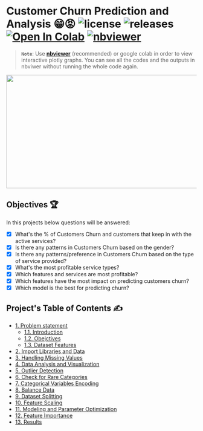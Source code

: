 # Customer Churn Prediction and Analysis 😁😡  ![license](https://img.shields.io/github/license/Pegah-Ardehkhani/Customer-Churn-Prediction.svg) ![releases](https://img.shields.io/github/release/pouyaardehkhani/Time-Series-Analysis.svg) <a href="https://colab.research.google.com/drive/14Qjd2CrysCLx4K95t-r_t8fRvXMjyDbj?usp=sharing" target="_parent\"><img src="https://colab.research.google.com/assets/colab-badge.svg" alt="Open In Colab"/></a> [![nbviewer](https://img.shields.io/badge/render-nbviewer-orange.svg)](https://nbviewer.org/github/Pegah-Ardehkhani/Customer-Churn-Prediction/blob/main/Telco%20Customer%20Churn%20Prediction%20and%20Analysis.ipynb)

> **`Note`**: Use [**nbviewer**](https://nbviewer.org/github/Pegah-Ardehkhani/Customer-Churn-Prediction/blob/main/Telco%20Customer%20Churn%20Prediction%20and%20Analysis.ipynb) (recommended) or google colab in order to view interactive plotly graphs. You can see all the codes and the outputs in nbviwer without running the whole code again.

<p align="center">
  <img width="600" height="300" src="https://www.pointillist.com/wp-content/uploads/2017/11/Running-4-the-Exit-2-844x422.png">
</p>

## Objectives 🏆

In this projects below questions will be answered:

* [x] What's the % of Customers Churn and customers that keep in with the active services?
* [x] Is there any patterns in Customers Churn based on the gender?
* [x] Is there any patterns/preference in Customers Churn based on the type of service provided?
* [x] What's the most profitable service types?
* [x] Which features and services are most profitable?
* [x] Which features have the most impact on predicting customers churn?
* [x] Which model is the best for predicting churn?

## Project's Table of Contents ✍️

- [1. Problem statement](#Problem_Statement)
    - [1.1. Introduction](#Introduction)
    - [1.2. Obejctives](#Obejctives)
    - [1.3. Dataset Features](#Dataset_Features)
- [2. Import Libraries and Data](#Import_Libraries_and_Data)
- [3. Handling Missing Values](#Handling_Missing_Values)
- [4. Data Analysis and Visualization](#Data_Analysis_and_Visualization)
- [5. Outlier Detection](#Outlier_Detection)
- [6. Check for Rare Categories](#Check_for_Rare_Categories)
- [7. Categorical Variables Encoding](#Categorical_Variables_Encoding)
- [8. Balance Data](#Balance_Data)
- [9. Dataset Splitting](#Dataset_Splitting)
- [10. Feature Scaling](#Feature_Scaling)
- [11. Modeling and Parameter Optimization](#Modeling_and_Parameter_Optimization)
- [12. Feature Importance](#Feature_Importance)
- [13. Results](#Results)
